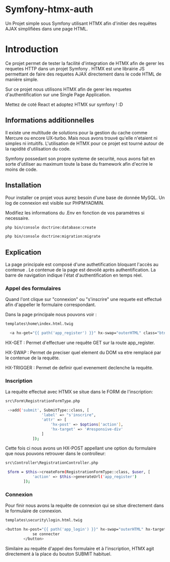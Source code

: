 # Symfony-htmx-auth
Un Projet simple sous Symfony utilisant HTMX afin d'initier des requêtes AJAX simplifiées dans une page HTML.



# Introduction

Ce projet permet de tester la facilité d'integration de HTMX afin de gerer les requetes HTTP dans un projet Symfony . HTMX est une librairie JS permettant de faire des requetes AJAX directement dans le code HTML de manière simple.

Sur ce projet nous utilisons HTMX afin de gerer les requetes d'authentification sur une Single Page Application.

Mettez de coté React et adoptez HTMX sur symfony ! :D

## Informations additionnelles

Il existe une multitude de solutions pour la gestion du cache comme Mercure ou encore UX-turbo. Mais nous avons trouvé qu'elle n'etaient ni simples ni intuitifs. L'utilisation de HTMX pour ce projet est tourné autour de la rapidité d'utilisation du code.


Symfony possedant son propre systeme de securité, nous avons fait en sorte d'utiliser au maximum toute la base du framework afin d'ecrire le moins de code.





## Installation

Pour installer ce projet vous aurez besoin d'une base de donnée MySQL. Un log de connexion est visible sur PHPMYADMIN.

Modifiez les informations du .Env en fonction de vos paramètres si necessaire.


```bash
php bin/console doctrine:database:create
```
```bash
php bin/console doctrine:migration:migrate
```

## Explication

La page principale est composé d'une authetification bloquant l'accès au contenue . Le contenue de la page est devoilé après authentification. 
La barre de navigation indique l'état d'authentification en temps réel.



### Appel des formulaires


Quand l'ont clique sur "connexion" ou "s'inscrire" une requete est effectué afin d'appeller le formulaire correspondant. 

Dans la page principale nous pouvons voir :


```bash
templates\home\index.html.twig

  <a hx-get="{{ path('app_register') }}" hx-swap="outerHTML" class="btn btn-secondary" hx-trigger="click">s'inscrire</a>
```

HX-GET : Permet d'effectuer une requête GET sur la route app_register.

HX-SWAP : Permet de preciser quel element du DOM va etre remplacé par le contenue de la requête.

HX-TRIGGER : Permet de definir quel evenement declenche la requête.


### Inscription


La requête effectué avec HTMX se situe dans le FORM de l'inscription:


```bash
src\Form\RegistrationFormType.php

 ->add('submit', SubmitType::class, [
                'label' => "s'inscrire",
                'attr' => [
                    'hx-post' => $options['action'],
                    'hx-target' => '#responsive-div'
                ]
            ]);
```

Cette fois ci nous avons un HX-POST appellant une option du formulaire que nous pouvons retrouver dans le controlleur:

```bash
src\Controller\RegistrationController.php

 $form = $this->createForm(RegistrationFormType::class, $user, [
            'action' => $this->generateUrl('app_register')
        ]);
```

### Connexion


Pour finir nous avons la requête de connexion qui se situe directement dans le formulaire de connexion.


```bash
templates\security\login.html.twig

<button hx-post="{{ path('app_login') }}" hx-swap="outerHTML" hx-target="#responsive-div" class="btn btn-primary" type="submit">
			se connecter
		</button>
```

Similaire au requête d'appel des formulaire et à l'inscription,  HTMX agit directement à la place du bouton SUBMIT habituel.



